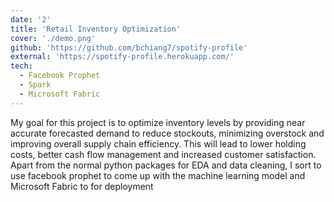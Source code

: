 ```yaml
---
date: '2'
title: 'Retail Inventory Optimization'
cover: './demo.png'
github: 'https://github.com/bchiang7/spotify-profile'
external: 'https://spotify-profile.herokuapp.com/'
tech:
  - Facebook Prophet
  - Spark
  - Microsoft Fabric
---
```


My goal for this project is to optimize inventory levels by providing near accurate forecasted demand to reduce stockouts, minimizing overstock and improving overall supply chain efficiency. This will lead to lower holding costs, better cash flow management and increased customer satisfaction. Apart from the normal python packages for EDA and data cleaning, I sort to use facebook prophet to come up with the machine learning model and Microsoft Fabric to for deployment
